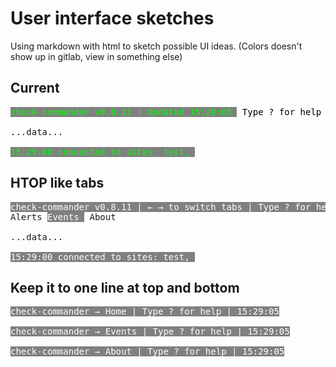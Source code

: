 User interface sketches
=======================

Using markdown with html to sketch possible UI ideas. (Colors doesn't show up in gitlab, view in something else)

Current
-------

<pre>
<span style="color:lime;background:gray;">check-commander v0.8.11 | Updated 15:29:05 </span><span style="color:black;background:white;"> Type ? for help | Down: 0 Crit: 0 Warn: 0</span>

...data...

<span style="color:lime;background:gray;">15:29:00 connected to sites: test, </span>
</pre>

HTOP like tabs
--------------

<pre>
<span style="color:white;background:gray;">check-commander v0.8.11 | ← → to switch tabs | Type ? for help | 15:29:05</span>
Alerts <span style="color:white;background:gray;">Events </span> About

...data...

<span style="color:white;background:gray;">15:29:00 connected to sites: test, </span>
</pre>

Keep it to one line at top and bottom
-------------------------------------

<pre>
<span style="color:white;background:gray;">check-commander → Home | Type ? for help | 15:29:05</span>

<span style="color:white;background:gray;">check-commander → Events | Type ? for help | 15:29:05</span>

<span style="color:white;background:gray;">check-commander → About | Type ? for help | 15:29:05</span>
</pre>
